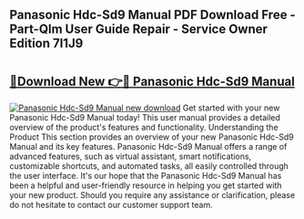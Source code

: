 ## Panasonic Hdc-Sd9 Manual PDF Download Free - Part-Qlm User Guide Repair - Service Owner Edition 7I1J9

# <h2><a href="http://cf29930.oget.top/?id=Panasonic+Hdc-Sd9+Manual">🔗Download New 👉🔴 Panasonic Hdc-Sd9 Manual</a></h2>

[![Panasonic Hdc-Sd9 Manual new download](https://i.imgur.com/5g1atiW.png)](http://cf29930.oget.top/?id=Panasonic+Hdc-Sd9+Manual)
Get started with your new Panasonic Hdc-Sd9 Manual today! This user manual provides a detailed overview of the product's features and functionality. Understanding the Product This section provides an overview of your new Panasonic Hdc-Sd9 Manual and its key features. Panasonic Hdc-Sd9 Manual offers a range of advanced features, such as virtual assistant, smart notifications, customizable shortcuts, and automated tasks, all easily controlled through the user interface. It's our hope that the Panasonic Hdc-Sd9 Manual has been a helpful and user-friendly resource in helping you get started with your new product. Should you require any assistance or clarification, please do not hesitate to contact our customer support team.
